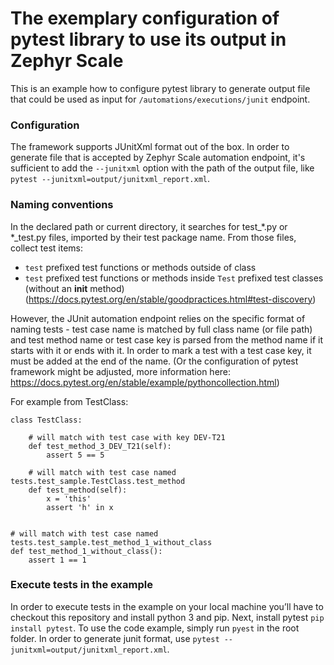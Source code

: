 # The exemplary configuration of pytest library to use its output in Zephyr Scale 

This is an example how to configure pytest library to generate output file that could be used as input for `/automations/executions/junit` endpoint.

### Configuration
The framework supports JUnitXml format out of the box. In order to generate file that is accepted by Zephyr Scale automation endpoint, it's sufficient to add the `--junitxml` option with the path of the output file, like  
`pytest --junitxml=output/junitxml_report.xml`. 

### Naming conventions
In the declared path or current directory, it searches for test_*.py or *_test.py files, imported by their test package name.
From those files, collect test items:
- `test` prefixed test functions or methods outside of class
- `test` prefixed test functions or methods inside `Test` prefixed test classes (without an __init__ method)
(https://docs.pytest.org/en/stable/goodpractices.html#test-discovery)

However, the JUnit automation endpoint relies on the specific format of naming tests - test case name is matched by full class name (or file path) and test method name or test case key is parsed from the method name if it starts with it or ends with it.
In order to mark a test with a test case key, it must be added at the end of the name. (Or the configuration of pytest framework might be adjusted, more information here: https://docs.pytest.org/en/stable/example/pythoncollection.html)

For example from TestClass:
```
class TestClass:

    # will match with test case with key DEV-T21
    def test_method_3_DEV_T21(self):
        assert 5 == 5

    # will match with test case named tests.test_sample.TestClass.test_method
    def test_method(self):
        x = 'this'
        assert 'h' in x


# will match with test case named tests.test_sample.test_method_1_without_class
def test_method_1_without_class():
    assert 1 == 1

```

### Execute tests in the example
In order to execute tests in the example on your local machine you’ll have to checkout this repository and install python 3 and pip. 
Next, install pytest `pip install pytest`. 
To use the code example, simply run `pyest` in the root folder. In order to generate junit format, use `pytest --junitxml=output/junitxml_report.xml`.
